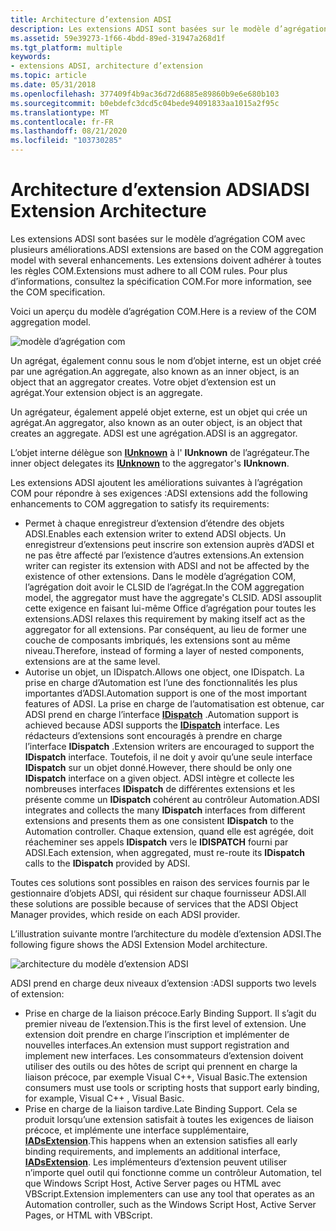 ```yaml
---
title: Architecture d’extension ADSI
description: Les extensions ADSI sont basées sur le modèle d’agrégation COM avec plusieurs améliorations. Les extensions doivent adhérer à toutes les règles COM. Pour plus d’informations, consultez la spécification COM.
ms.assetid: 59e39273-1f66-4bdd-89ed-31947a268d1f
ms.tgt_platform: multiple
keywords:
- extensions ADSI, architecture d’extension
ms.topic: article
ms.date: 05/31/2018
ms.openlocfilehash: 377409f4b9ac36d72d6885e89860b9e6e680b103
ms.sourcegitcommit: b0ebdefc3dcd5c04bede94091833aa1015a2f95c
ms.translationtype: MT
ms.contentlocale: fr-FR
ms.lasthandoff: 08/21/2020
ms.locfileid: "103730285"
---
```

# <a name="adsi-extension-architecture"></a><span data-ttu-id="abe35-106">Architecture d’extension ADSI</span><span class="sxs-lookup"><span data-stu-id="abe35-106">ADSI Extension Architecture</span></span>

<span data-ttu-id="abe35-107">Les extensions ADSI sont basées sur le modèle d’agrégation COM avec plusieurs améliorations.</span><span class="sxs-lookup"><span data-stu-id="abe35-107">ADSI extensions are based on the COM aggregation model with several enhancements.</span></span> <span data-ttu-id="abe35-108">Les extensions doivent adhérer à toutes les règles COM.</span><span class="sxs-lookup"><span data-stu-id="abe35-108">Extensions must adhere to all COM rules.</span></span> <span data-ttu-id="abe35-109">Pour plus d’informations, consultez la spécification COM.</span><span class="sxs-lookup"><span data-stu-id="abe35-109">For more information, see the COM specification.</span></span>

<span data-ttu-id="abe35-110">Voici un aperçu du modèle d’agrégation COM.</span><span class="sxs-lookup"><span data-stu-id="abe35-110">Here is a review of the COM aggregation model.</span></span>

![modèle d’agrégation com](images/comagmod.png)

<span data-ttu-id="abe35-112">Un agrégat, également connu sous le nom d’objet interne, est un objet créé par une agrégation.</span><span class="sxs-lookup"><span data-stu-id="abe35-112">An aggregate, also known as an inner object, is an object that an aggregator creates.</span></span> <span data-ttu-id="abe35-113">Votre objet d’extension est un agrégat.</span><span class="sxs-lookup"><span data-stu-id="abe35-113">Your extension object is an aggregate.</span></span>

<span data-ttu-id="abe35-114">Un agrégateur, également appelé objet externe, est un objet qui crée un agrégat.</span><span class="sxs-lookup"><span data-stu-id="abe35-114">An aggregator, also known as an outer object, is an object that creates an aggregate.</span></span> <span data-ttu-id="abe35-115">ADSI est une agrégation.</span><span class="sxs-lookup"><span data-stu-id="abe35-115">ADSI is an aggregator.</span></span>

<span data-ttu-id="abe35-116">L’objet interne délègue son [**IUnknown**](/windows/win32/api/unknwn/nn-unknwn-iunknown) à l' **IUnknown** de l’agrégateur.</span><span class="sxs-lookup"><span data-stu-id="abe35-116">The inner object delegates its [**IUnknown**](/windows/win32/api/unknwn/nn-unknwn-iunknown) to the aggregator's **IUnknown**.</span></span>

<span data-ttu-id="abe35-117">Les extensions ADSI ajoutent les améliorations suivantes à l’agrégation COM pour répondre à ses exigences :</span><span class="sxs-lookup"><span data-stu-id="abe35-117">ADSI extensions add the following enhancements to COM aggregation to satisfy its requirements:</span></span>

-   <span data-ttu-id="abe35-118">Permet à chaque enregistreur d’extension d’étendre des objets ADSI.</span><span class="sxs-lookup"><span data-stu-id="abe35-118">Enables each extension writer to extend ADSI objects.</span></span> <span data-ttu-id="abe35-119">Un enregistreur d’extensions peut inscrire son extension auprès d’ADSI et ne pas être affecté par l’existence d’autres extensions.</span><span class="sxs-lookup"><span data-stu-id="abe35-119">An extension writer can register its extension with ADSI and not be affected by the existence of other extensions.</span></span> <span data-ttu-id="abe35-120">Dans le modèle d’agrégation COM, l’agrégation doit avoir le CLSID de l’agrégat.</span><span class="sxs-lookup"><span data-stu-id="abe35-120">In the COM aggregation model, the aggregator must have the aggregate's CLSID.</span></span> <span data-ttu-id="abe35-121">ADSI assouplit cette exigence en faisant lui-même Office d’agrégation pour toutes les extensions.</span><span class="sxs-lookup"><span data-stu-id="abe35-121">ADSI relaxes this requirement by making itself act as the aggregator for all extensions.</span></span> <span data-ttu-id="abe35-122">Par conséquent, au lieu de former une couche de composants imbriqués, les extensions sont au même niveau.</span><span class="sxs-lookup"><span data-stu-id="abe35-122">Therefore, instead of forming a layer of nested components, extensions are at the same level.</span></span>
-   <span data-ttu-id="abe35-123">Autorise un objet, un IDispatch.</span><span class="sxs-lookup"><span data-stu-id="abe35-123">Allows one object, one IDispatch.</span></span> <span data-ttu-id="abe35-124">La prise en charge d’Automation est l’une des fonctionnalités les plus importantes d’ADSI.</span><span class="sxs-lookup"><span data-stu-id="abe35-124">Automation support is one of the most important features of ADSI.</span></span> <span data-ttu-id="abe35-125">La prise en charge de l’automatisation est obtenue, car ADSI prend en charge l’interface [**IDispatch**](/windows/win32/api/oaidl/nn-oaidl-idispatch) .</span><span class="sxs-lookup"><span data-stu-id="abe35-125">Automation support is achieved because ADSI supports the [**IDispatch**](/windows/win32/api/oaidl/nn-oaidl-idispatch) interface.</span></span> <span data-ttu-id="abe35-126">Les rédacteurs d’extensions sont encouragés à prendre en charge l’interface **IDispatch** .</span><span class="sxs-lookup"><span data-stu-id="abe35-126">Extension writers are encouraged to support the **IDispatch** interface.</span></span> <span data-ttu-id="abe35-127">Toutefois, il ne doit y avoir qu’une seule interface **IDispatch** sur un objet donné.</span><span class="sxs-lookup"><span data-stu-id="abe35-127">However, there should be only one **IDispatch** interface on a given object.</span></span> <span data-ttu-id="abe35-128">ADSI intègre et collecte les nombreuses interfaces **IDispatch** de différentes extensions et les présente comme un **IDispatch** cohérent au contrôleur Automation.</span><span class="sxs-lookup"><span data-stu-id="abe35-128">ADSI integrates and collects the many **IDispatch** interfaces from different extensions and presents them as one consistent **IDispatch** to the Automation controller.</span></span> <span data-ttu-id="abe35-129">Chaque extension, quand elle est agrégée, doit réacheminer ses appels **IDispatch** vers le **IDISPATCH** fourni par ADSI.</span><span class="sxs-lookup"><span data-stu-id="abe35-129">Each extension, when aggregated, must re-route its **IDispatch** calls to the **IDispatch** provided by ADSI.</span></span>

<span data-ttu-id="abe35-130">Toutes ces solutions sont possibles en raison des services fournis par le gestionnaire d’objets ADSI, qui résident sur chaque fournisseur ADSI.</span><span class="sxs-lookup"><span data-stu-id="abe35-130">All these solutions are possible because of services that the ADSI Object Manager provides, which reside on each ADSI provider.</span></span>

<span data-ttu-id="abe35-131">L’illustration suivante montre l’architecture du modèle d’extension ADSI.</span><span class="sxs-lookup"><span data-stu-id="abe35-131">The following figure shows the ADSI Extension Model architecture.</span></span>

![architecture du modèle d’extension ADSI](images/adsiexmo.png)

<span data-ttu-id="abe35-133">ADSI prend en charge deux niveaux d’extension :</span><span class="sxs-lookup"><span data-stu-id="abe35-133">ADSI supports two levels of extension:</span></span>

-   <span data-ttu-id="abe35-134">Prise en charge de la liaison précoce.</span><span class="sxs-lookup"><span data-stu-id="abe35-134">Early Binding Support.</span></span> <span data-ttu-id="abe35-135">Il s’agit du premier niveau de l’extension.</span><span class="sxs-lookup"><span data-stu-id="abe35-135">This is the first level of extension.</span></span> <span data-ttu-id="abe35-136">Une extension doit prendre en charge l’inscription et implémenter de nouvelles interfaces.</span><span class="sxs-lookup"><span data-stu-id="abe35-136">An extension must support registration and implement new interfaces.</span></span> <span data-ttu-id="abe35-137">Les consommateurs d’extension doivent utiliser des outils ou des hôtes de script qui prennent en charge la liaison précoce, par exemple Visual C++, Visual Basic.</span><span class="sxs-lookup"><span data-stu-id="abe35-137">The extension consumers must use tools or scripting hosts that support early binding, for example, Visual C++ , Visual Basic.</span></span>
-   <span data-ttu-id="abe35-138">Prise en charge de la liaison tardive.</span><span class="sxs-lookup"><span data-stu-id="abe35-138">Late Binding Support.</span></span> <span data-ttu-id="abe35-139">Cela se produit lorsqu’une extension satisfait à toutes les exigences de liaison précoce, et implémente une interface supplémentaire, [**IADsExtension**](/windows/desktop/api/Iads/nn-iads-iadsextension).</span><span class="sxs-lookup"><span data-stu-id="abe35-139">This happens when an extension satisfies all early binding requirements, and implements an additional interface, [**IADsExtension**](/windows/desktop/api/Iads/nn-iads-iadsextension).</span></span> <span data-ttu-id="abe35-140">Les implémenteurs d’extension peuvent utiliser n’importe quel outil qui fonctionne comme un contrôleur Automation, tel que Windows Script Host, Active Server pages ou HTML avec VBScript.</span><span class="sxs-lookup"><span data-stu-id="abe35-140">Extension implementers can use any tool that operates as an Automation controller, such as the Windows Script Host, Active Server Pages, or HTML with VBScript.</span></span>

 

 